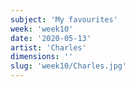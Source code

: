 ```yaml
---
subject: 'My favourites'
week: 'week10'
date: '2020-05-13'
artist: 'Charles'
dimensions: ''
slug: 'week10/Charles.jpg'
---
```


